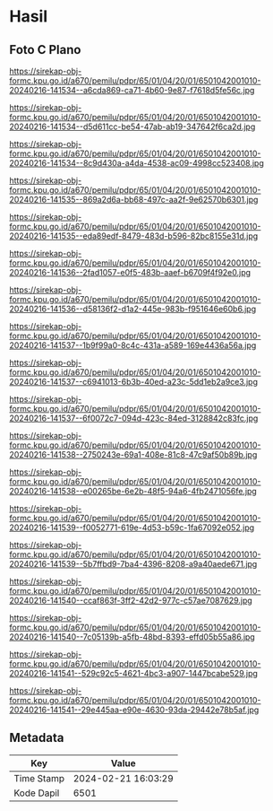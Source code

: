 # Hasil

## Foto C Plano

https://sirekap-obj-formc.kpu.go.id/a670/pemilu/pdpr/65/01/04/20/01/6501042001010-20240216-141534--a6cda869-ca71-4b60-9e87-f7618d5fe56c.jpg

https://sirekap-obj-formc.kpu.go.id/a670/pemilu/pdpr/65/01/04/20/01/6501042001010-20240216-141534--d5d611cc-be54-47ab-ab19-347642f6ca2d.jpg

https://sirekap-obj-formc.kpu.go.id/a670/pemilu/pdpr/65/01/04/20/01/6501042001010-20240216-141534--8c9d430a-a4da-4538-ac09-4998cc523408.jpg

https://sirekap-obj-formc.kpu.go.id/a670/pemilu/pdpr/65/01/04/20/01/6501042001010-20240216-141535--869a2d6a-bb68-497c-aa2f-9e62570b6301.jpg

https://sirekap-obj-formc.kpu.go.id/a670/pemilu/pdpr/65/01/04/20/01/6501042001010-20240216-141535--eda89edf-8479-483d-b596-82bc8155e31d.jpg

https://sirekap-obj-formc.kpu.go.id/a670/pemilu/pdpr/65/01/04/20/01/6501042001010-20240216-141536--2fad1057-e0f5-483b-aaef-b6709f4f92e0.jpg

https://sirekap-obj-formc.kpu.go.id/a670/pemilu/pdpr/65/01/04/20/01/6501042001010-20240216-141536--d58136f2-d1a2-445e-983b-f951646e60b6.jpg

https://sirekap-obj-formc.kpu.go.id/a670/pemilu/pdpr/65/01/04/20/01/6501042001010-20240216-141537--1b9f99a0-8c4c-431a-a589-169e4436a56a.jpg

https://sirekap-obj-formc.kpu.go.id/a670/pemilu/pdpr/65/01/04/20/01/6501042001010-20240216-141537--c6941013-6b3b-40ed-a23c-5dd1eb2a9ce3.jpg

https://sirekap-obj-formc.kpu.go.id/a670/pemilu/pdpr/65/01/04/20/01/6501042001010-20240216-141537--6f0072c7-094d-423c-84ed-3128842c83fc.jpg

https://sirekap-obj-formc.kpu.go.id/a670/pemilu/pdpr/65/01/04/20/01/6501042001010-20240216-141538--2750243e-69a1-408e-81c8-47c9af50b89b.jpg

https://sirekap-obj-formc.kpu.go.id/a670/pemilu/pdpr/65/01/04/20/01/6501042001010-20240216-141538--e00265be-6e2b-48f5-94a6-4fb2471056fe.jpg

https://sirekap-obj-formc.kpu.go.id/a670/pemilu/pdpr/65/01/04/20/01/6501042001010-20240216-141539--f0052771-619e-4d53-b59c-1fa67092e052.jpg

https://sirekap-obj-formc.kpu.go.id/a670/pemilu/pdpr/65/01/04/20/01/6501042001010-20240216-141539--5b7ffbd9-7ba4-4396-8208-a9a40aede671.jpg

https://sirekap-obj-formc.kpu.go.id/a670/pemilu/pdpr/65/01/04/20/01/6501042001010-20240216-141540--ccaf863f-3ff2-42d2-977c-c57ae7087629.jpg

https://sirekap-obj-formc.kpu.go.id/a670/pemilu/pdpr/65/01/04/20/01/6501042001010-20240216-141540--7c05139b-a5fb-48bd-8393-effd05b55a86.jpg

https://sirekap-obj-formc.kpu.go.id/a670/pemilu/pdpr/65/01/04/20/01/6501042001010-20240216-141541--529c92c5-4621-4bc3-a907-1447bcabe529.jpg

https://sirekap-obj-formc.kpu.go.id/a670/pemilu/pdpr/65/01/04/20/01/6501042001010-20240216-141541--29e445aa-e90e-4630-93da-29442e78b5af.jpg


## Metadata

| Key        | Value               |
| ---------- | ------------------- |
| Time Stamp | 2024-02-21 16:03:29 |
| Kode Dapil | 6501                |




